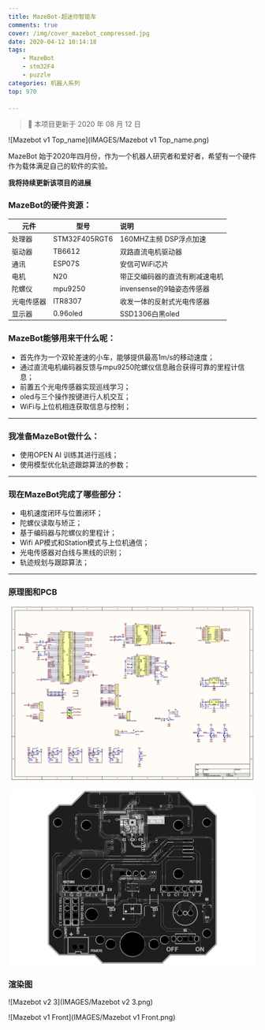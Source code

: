 ```yaml
---
title: MazeBot-超迷你智能车
comments: true
cover: /img/cover_mazebot_compressed.jpg
date: 2020-04-12 10:14:18
tags:
    - MazeBot
    - stm32F4
    - puzzle
categories: 机器人系列
top: 970

---
```


> 📖 本项目更新于 2020 年 08 月 12 日

![Mazebot v1 Top_name](IMAGES/Mazebot v1 Top_name.png)

MazeBot 始于2020年四月份，作为一个机器人研究者和爱好者，希望有一个硬件作为载体满足自己的软件的实验。

**我将持续更新该项目的进展**

### MazeBot的硬件资源：

| 元件       | 型号          | 说明                           |
| ---------- | ------------- | :----------------------------- |
| 处理器     | STM32F405RGT6 | 160MHZ主频 DSP浮点加速         |
| 驱动器     | TB6612        | 双路直流电机驱动器             |
| 通讯       | ESP07S        | 安信可WiFi芯片                 |
| 电机       | N20           | 带正交编码器的直流有刷减速电机 |
| 陀螺仪     | mpu9250       | invensense的9轴姿态传感器      |
| 光电传感器 | ITR8307       | 收发一体的反射式光电传感器     |
| 显示器     | 0.96oled      | SSD1306白黑oled                |

<!-- more -->

### MazeBot能够用来干什么呢：

- 首先作为一个双轮差速的小车，能够提供最高1m/s的移动速度；
- 通过直流电机编码器反馈与mpu9250陀螺仪信息融合获得可靠的里程计信息；
- 前置五个光电传感器实现巡线学习；
- oled与三个操作按键进行人机交互；
- WiFi与上位机相连获取信息与控制；



---

### 我准备MazeBot做什么：

- 使用OPEN AI 训练其进行巡线；
- 使用模型优化轨迹跟踪算法的参数；

---

### 现在MazeBot完成了哪些部分：

- 电机速度闭环与位置闭环；
- 陀螺仪读取与矫正；
- 基于编码器与陀螺仪的里程计；
- Wifi AP模式和Station模式与上位机通信；
- 光电传感器对白线与黑线的识别；
- 轨迹规划与跟踪算法；

---

### 原理图和PCB

![sch](IMAGES/sch.png)

![pcb](IMAGES/pcb.png)

### 渲染图

![Mazebot v2 3](IMAGES/Mazebot v2 3.png)

![Mazebot v1 Front](IMAGES/Mazebot v1 Front.png)

> 

